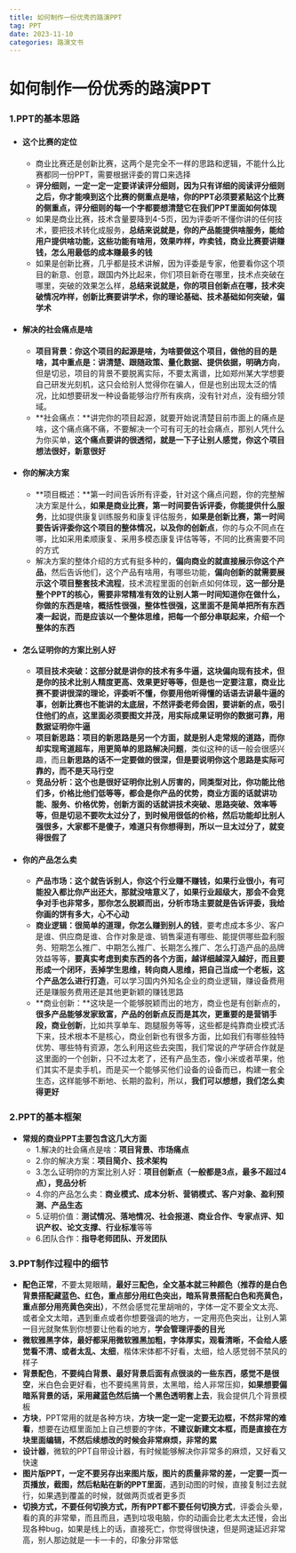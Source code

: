 ```yaml
---
title: 如何制作一份优秀的路演PPT
tag: PPT
date: 2023-11-10
categories: 路演文书
---
```


# 如何制作一份优秀的路演PPT

### 1.PPT的基本思路

- #### **这个比赛的定位**

  - 商业比赛还是创新比赛，这两个是完全不一样的思路和逻辑，不能什么比赛都同一份PPT，需要根据评委的胃口来选择
  - **评分细则，一定一定一定要详读评分细则，因为只有详细的阅读评分细则之后，你才能嗅到这个比赛的侧重点是啥，你的PPT必须要紧贴这个比赛的侧重点，评分细则的每一个字都要想清楚它在我们PPT里面如何体现**
  - 如果是商业比赛，技术含量要降到4-5页，因为评委听不懂你讲的任何技术，要把技术转化成服务，**总结来说就是，你的产品能提供啥服务，能给用户提供啥功能，这些功能有啥用，效果咋样，咋卖钱，商业比赛要讲赚钱，怎么用最低的成本赚最多的钱**
  - 如果是创新比赛，几乎都是技术讲解，因为评委是专家，他要看你这个项目的新意、创意，跟国内外比起来，你们项目新奇在哪里，技术点突破在哪里，突破的效果怎么样，**总结来说就是，你的项目创新点在哪，技术突破情况咋样，创新比赛要讲学术，你的理论基础、技术基础如何突破，偏学术**

- #### **解决的社会痛点是啥**

  - **项目背景：**你这个项目的起源是啥，为啥要做这个项目，做他的目的是啥，其中**重点是：讲清楚、跟随政策、量化数据、提供依据，明确方向**，但是切忌，项目的背景不要脱离实际，不要太离谱，比如郑州某大学想要自己研发光刻机，这只会给别人觉得你在骗人，但是也别出现太泛的情况，比如想要研发一种设备能够治疗所有疾病，没有针对点，没有细分领域。
  - **社会痛点：**讲完你的项目起源，就要开始说清楚目前市面上的痛点是啥，这个痛点痛不痛，不要解决一个可有可无的社会痛点，那别人凭什么为你买单，**这个痛点要讲的很透彻，就是一下子让别人感觉，你这个项目想法很好，新意很好**
- #### **你的解决方案**

  - **项目概述：**第一时间告诉所有评委，针对这个痛点问题，你的完整解决方案是什么，**如果是商业比赛，第一时间要告诉评委，你能提供什么服务**，比如提供康复训练服务和康复评估服务，**如果是创新比赛，第一时间要告诉评委你这个项目的整体情况，以及你的创新点**，你的与众不同点在哪，比如采用柔顺康复、采用多模态康复评估等等，不同的比赛需要不同的方式
  - 解决方案的整体介绍的方式有挺多种的，**偏向商业的就直接展示你这个产品**，然后告诉他们，这个产品有啥用，有哪些功能，**偏向创新的就需要展示这个项目整套技术流程**，技术流程里面的创新点如何体现，**这一部分是整个PPT的核心，需要非常精准有效的让别人第一时间知道你在做什么，你做的东西是啥，概括性很强，整体性很强，这里面不是简单把所有东西凑一起说，而是应该以一个整体思维，把每一个部分串联起来，介绍一个整体的东西**

- #### **怎么证明你的方案比别人好**

  - **项目技术突破：**这部分就是讲你的技术有多牛逼，这块偏向现有技术，但是你的技术比别人精度更高、效果更好等等，但是也一定要注意，**商业比赛不要讲很深的理论**，评委听不懂，你要用他听得懂的话语去讲最牛逼的事，**创新比赛也不能讲的太底层**，不然评委老师会困，要讲新的点，吸引住他们的点，这里面**必须要图文并茂，用实际成果证明你的数据可靠，用数据证明你牛逼**
  - **项目新思路：**项目的新思路是另一个方面，就是别人走常规的道路，而你却实现弯道超车，用**更简单的思路解决问题**，类似这种的话一般会很感兴趣，而且**新思路的话不一定要做的很深，但是要说明你这个思路是实际可靠的，而不是天马行空**
  - **竞品分析：**这个也是很好证明你比别人厉害的，同类型对比，你功能比他们多，价格比他们低等等，都会是你产品的优势，商业方面的话就讲功能、服务、价格优势，创新方面的话就讲技术突破、思路突破、效率等等，但是**切忌不要吹太过分了，到时候用很低的价格，然后功能却比别人强很多，大家都不是傻子，难道只有你想得到，所以一旦太过分了，就变得很假了**

- #### **你的产品怎么卖**

  - **产品市场：这个就告诉别人，你这个行业赚不赚钱，**如果行业很小，有可能投入都比你产出还大，那就没啥意义了，如果行业超级大，那会不会竞争对手也非常多，那你怎么脱颖而出，分析市场**主要就是告诉评委，我给你画的饼有多大，心不心动**
  - **商业逻辑：很简单的道理，你怎么赚到别人的钱**，要考虑成本多少、客户是谁、供应商是谁、合作对象是谁、销售渠道有哪些、能提供哪些盈利服务、短期怎么推广、中期怎么推广、长期怎么推广、怎么打造产品的品牌效益等等，**要真实考虑到卖东西的各个方面，越详细越深入越好，而且要形成一个闭环，丢掉学生思维，转向商人思维，把自己当成一个老板，这个产品怎么进行打造**，可以学习国内外知名企业的商业逻辑，赚设备费用还是赚服务费用还是其他更新颖的赚钱思路
  - **商业创新：**这块是一个能够脱颖而出的地方，商业也是有创新点的，**很多产品能够发家致富，产品的创新点反而是其次，更重要的是营销手段，商业创新**，比如共享单车、跑腿服务等等，这些都是纯靠商业模式活下来，技术根本不是核心，商业创新也有很多方面，比如我们有哪些独特优势、哪些特有资源，怎么利用这些去突围，我们常说的产学研合作就是这里面的一个创新，只不过太老了，还有产品生态，像小米或者苹果，他们其实不是卖手机，而是买一个能够买他们设备的设备而已，构建一套全生态，这样能够不断地、长期的盈利，所以，**我们可以想想，我们怎么卖得更好**

### 2.PPT的基本框架

- **常规的商业PPT主要包含这几大方面**
  - 1.解决的社会痛点是啥：**项目背景、市场痛点**
  - 2.你的解决方案：**项目简介、技术架构**
  - 3.怎么证明你的方案比别人好：**项目创新点（一般都是3点，最多不超过4点），竞品分析**
  - 4.你的产品怎么卖：**商业模式、成本分析、营销模式、客户对象、盈利预测、产品生态**
  - 5.证明价值：**测试情况、落地情况、社会报道、商业合作、专家点评、知识产权、论文支撑、行业标准**等等
  - 6.团队合作：**指导老师团队、开发团队**

### 3.PPT制作过程中的细节

- **配色正常**，不要太晃眼睛，**最好三配色，全文基本就三种颜色（推荐的是白色背景搭配藏蓝色、红色，重点部分用红色突出，暗系背景搭配白色和亮黄色，重点部分用亮黄色突出）**，不然会感觉花里胡哨的，字体一定不要全文太亮、或者全文太暗，遇到重点或者你想要强调的地方，一定用亮色突出，让别人第一目光就聚焦到你想要让他看的地方，**学会管理评委的目光**
- **微软雅黑字体，最好都采用微软雅黑加粗，字体厚实，观看清晰，不会给人感觉看不清、或者太乱、太细**，楷体宋体都不好看，太细，给人感觉弱不禁风的样子
- **背景配色**，**不要纯白背景、最好背景后面有点很淡的一些东西，感觉不是很空**，米白色会更好看，也不要纯黑背景，太黑暗，给人非常压抑，**如果想要偏暗系背景的话，采用藏蓝色然后搞一个黑色透明套上去**，我会提供几个背景模板
- **方块**，PPT常用的就是各种方块，**方块一定一定一定要无边框，不然非常的难看**，想要在边框里面加上自己想要的字体，**不建议新建文本框，而是直接在方块里面编辑，不然后续想改的时候会非常麻烦，非常的累**
- **设计器**，微软的PPT自带设计器，有时候能够解决你非常多的麻烦，又好看又快速
- **图片版PPT，一定不要另存出来图片版，图片的质量非常的差，一定要一页一页播放，截图，然后粘贴在新的PPT里面**，遇到动图的时候，直接复制过去就行，如果遇到覆盖的时候，就做两页或者更多页
- **切换方式，不要任何切换方式，所有PPT都不要任何切换方式**，评委会头晕，看的真的非常晕，而且而且，遇到垃圾电脑，你的动画会比老太太还慢，会出现各种bug，如果是线上的话，直接死亡，你觉得很快速，但是网速延迟非常高，别人那边就是一卡一卡的，印象分非常低